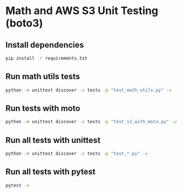 # Math and AWS S3 Unit Testing (boto3)

## Install dependencies
```bash
pip install -r requirements.txt
```

## Run math utils tests
```bash
python -m unittest discover -s tests -p "test_math_utils.py" -v
```

## Run tests with moto
```bash
python -m unittest discover -s tests -p "test_s3_with_moto.py" -v
```

## Run all tests with unittest
```bash
python -m unittest discover -s tests -p "test_*.py" -v
```

## Run all tests with pytest
```bash
pytest -v
```
